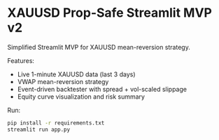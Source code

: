# XAUUSD Prop-Safe Streamlit MVP v2

Simplified Streamlit MVP for XAUUSD mean-reversion strategy.

Features:
- Live 1-minute XAUUSD data (last 3 days)
- VWAP mean-reversion strategy
- Event-driven backtester with spread + vol-scaled slippage
- Equity curve visualization and risk summary

Run:
```bash
pip install -r requirements.txt
streamlit run app.py
```
